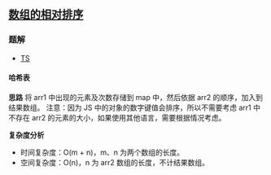 ## [数组的相对排序](https://leetcode-cn.com/problems/relative-sort-array/)

### 题解
+ [TS](../../ts/1152/1122.ts)

#### 哈希表
**思路**
将 arr1 中出现的元素及次数存储到 map 中，然后依据 arr2 的顺序，加入到结果数组。
注意：因为 JS 中的对象的数字键值会排序，所以不需要考虑 arr1 中不存在 arr2 的元素的大小，如果使用其他语言，需要根据情况考虑。

**复杂度分析**
+ 时间复杂度：O(m + n)，m、n 为两个数组的长度。
+ 空间复杂度：O(n)，n 为 arr2 数组的长度，不计结果数组。